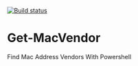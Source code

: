 [![Build status](https://ci.appveyor.com/api/projects/status/fftqxp4cqegto2b3?svg=true)](https://ci.appveyor.com/project/pm091/get-macvendor)


# Get-MacVendor
Find Mac Address Vendors With Powershell

